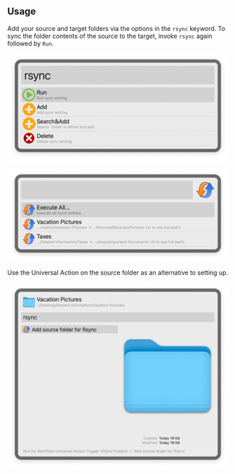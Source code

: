 ## Usage

Add your source and target folders via the options in the `rsync` keyword. To sync the folder contents of the source to the target, invoke `rsync` again followed by `Run`.

![Alfred search for rsync](images/rsync.png)

![Alfred showing rsync run](images/run.png)

Use the Universal Action on the source folder as an alternative to setting up.

![Alfred showing rsync universal action](images/universalaction.png)
